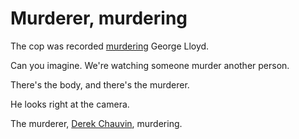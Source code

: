 # Murderer, murdering
The cop was recorded <a href="https://en.wikipedia.org/wiki/Killing_of_George_Floyd#People_involved">murdering</a> George Lloyd. 

Can you imagine. We're watching someone murder another person. 

There's the body, and there's the murderer.

He looks right at the camera.

The murderer, <a href="https://duckduckgo.com/?q=derek+chauvin&t=hk&ia=web">Derek Chauvin</a>, murdering.

